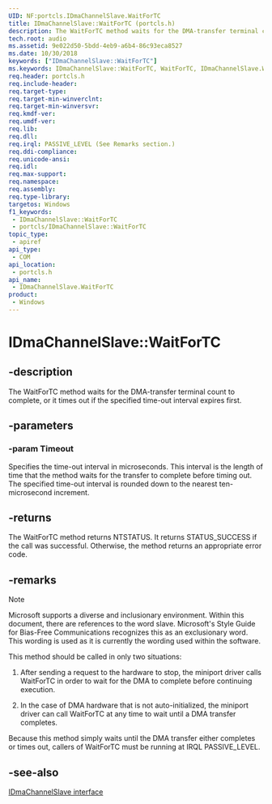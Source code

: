 ```yaml
---
UID: NF:portcls.IDmaChannelSlave.WaitForTC
title: IDmaChannelSlave::WaitForTC (portcls.h)
description: The WaitForTC method waits for the DMA-transfer terminal count to complete, or it times out if the time-out interval expires.
tech.root: audio
ms.assetid: 9e022d50-5bdd-4eb9-a6b4-86c93eca8527
ms.date: 10/30/2018
keywords: ["IDmaChannelSlave::WaitForTC"]
ms.keywords: IDmaChannelSlave::WaitForTC, WaitForTC, IDmaChannelSlave.WaitForTC, IDmaChannelSlave::WaitForTC, IDmaChannelSlave.WaitForTC
req.header: portcls.h
req.include-header: 
req.target-type: 
req.target-min-winverclnt: 
req.target-min-winversvr: 
req.kmdf-ver: 
req.umdf-ver: 
req.lib: 
req.dll: 
req.irql: PASSIVE_LEVEL (See Remarks section.)
req.ddi-compliance: 
req.unicode-ansi: 
req.idl: 
req.max-support: 
req.namespace: 
req.assembly: 
req.type-library: 
targetos: Windows
f1_keywords:
 - IDmaChannelSlave::WaitForTC
 - portcls/IDmaChannelSlave::WaitForTC
topic_type:
 - apiref
api_type:
 - COM
api_location:
 - portcls.h
api_name:
 - IDmaChannelSlave.WaitForTC
product:
 - Windows
---
```


# IDmaChannelSlave::WaitForTC


## -description

The WaitForTC method waits for the DMA-transfer terminal count to complete, or it times out if the specified time-out interval expires first.

## -parameters

### -param Timeout

Specifies the time-out interval in microseconds. This interval is the length of time that the method waits for the transfer to complete before timing out. The specified time-out interval is rounded down to the nearest ten-microsecond increment.

## -returns

The WaitForTC method returns NTSTATUS. It returns STATUS_SUCCESS if the call was successful. Otherwise, the method returns an appropriate error code.

## -remarks

> [!NOTE]
> Microsoft supports a diverse and inclusionary environment. Within this document, there are references to the word slave. Microsoft's Style Guide for Bias-Free Communications recognizes this as an exclusionary word. This wording is used as it is currently the wording used within the software.

This method should be called in only two situations:

1. After sending a request to the hardware to stop, the miniport driver calls WaitForTC in order to wait for the DMA to complete before continuing execution.

2. In the case of DMA hardware that is not auto-initialized, the miniport driver can call WaitForTC at any time to wait until a DMA transfer completes.

Because this method simply waits until the DMA transfer either completes or times out, callers of WaitForTC must be running at IRQL PASSIVE_LEVEL.

## -see-also

[IDmaChannelSlave interface](nn-portcls-idmachannelslave.md)


